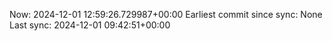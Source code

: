 Now: 2024-12-01 12:59:26.729987+00:00 Earliest commit since sync: None Last sync: 2024-12-01 09:42:51+00:00
